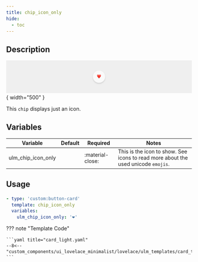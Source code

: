 ```yaml
---
title: chip_icon_only
hide:
  - toc
---
```

<!-- markdownlint-disable MD046 -->

## Description

![example-image](../../assets/img/ulm_chips/chip_icon_only.png){ width="500" }

This `chip` displays just an icon.

## Variables

| Variable | Default | Required         | Notes             |
|----------|---------|------------------|-------------------|
| ulm_chip_icon_only     |         | :material-close: | This is the icon to show. See icons to read more about the used unicode `emojis`.  |

## Usage

```yaml
- type: 'custom:button-card'
  template: chip_icon_only
  variables:
    ulm_chip_icon_only: '❤️'
```

??? note "Template Code"

    ```yaml title="card_light.yaml"
    --8<-- "custom_components/ui_lovelace_minimalist/lovelace/ulm_templates/card_templates/chips/chip_icon_only.yaml"
    ```
